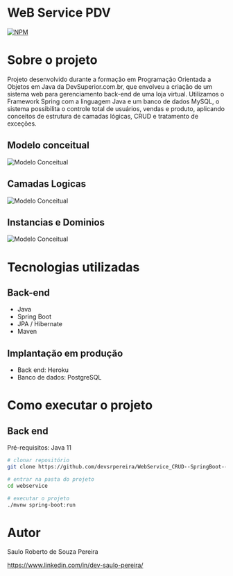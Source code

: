 # WeB Service PDV
[![NPM](https://img.shields.io/npm/l/react)](https://github.com/devsrpereira/WebService_CRUD--SpringBoot--JPA--Hibernate/edit/main/LICENSE) 

# Sobre o projeto

Projeto desenvolvido durante a formação em Programação Orientada a Objetos em Java da DevSuperior.com.br, que envolveu a criação de um sistema web para gerenciamento back-end de uma loja virtual. Utilizamos o Framework Spring com a linguagem Java e um banco de dados MySQL, o sistema possibilita o controle total de usuários, vendas e produto, aplicando conceitos de estrutura de camadas lógicas, CRUD e tratamento de exceções. 

## Modelo conceitual
![Modelo Conceitual](https://github.com/devsrpereira/WebService_CRUD--SpringBoot--JPA--Hibernate/edit/main/img/modelo_conceitual.png)

## Camadas Logicas
![Modelo Conceitual](https://github.com/devsrpereira/WebService_CRUD--SpringBoot--JPA--Hibernate/tree/main/img/Logica_camadas.png)

## Instancias e Dominios
![Modelo Conceitual](https://github.com/devsrpereira/WebService_CRUD--SpringBoot--JPA--Hibernate/edit/main/img/Instancias_Dominios.png)

# Tecnologias utilizadas
## Back-end
- Java
- Spring Boot
- JPA / Hibernate
- Maven
## Implantação em produção
- Back end: Heroku
- Banco de dados: PostgreSQL

# Como executar o projeto

## Back end
Pré-requisitos: Java 11

```bash
# clonar repositório
git clone https://github.com/devsrpereira/WebService_CRUD--SpringBoot--JPA--Hibernate/edit/main/webservice

# entrar na pasta do projeto
cd webservice

# executar o projeto
./mvnw spring-boot:run
```


# Autor

Saulo Roberto de Souza Pereira

https://www.linkedin.com/in/dev-saulo-pereira/
